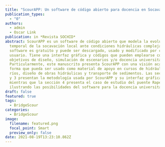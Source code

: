 ```yaml
---
title: "ScourAPP: Un software de código abierto para docencia en Socavación Local"
publication_types:
  - "0"
authors:
  - admin
  - Oscar Link
publication: in *Revista SOCHID*
abstract: ScourAPP es un software de código abierto que modela la evolución
  temporal de la socavación local ante condiciones hidráulicas complejas. El
  software es gratuito y puede ser descargado, usado y modificado por cualquier
  usuario. Tiene una interfaz gráfica y códigos que pueden emplearse con
  objetivos de diseño, simulación de escenarios y/o docencia universitaria.
  Particularmente, este manuscrito presenta ScourAPP con una visión académica de
  forma que pueda ser usado como material de apoyo en cursos de hidráulica de
  ríos, diseño de obras hidráulicas y transporte de sedimentos. Las secciones 2
  y 3 presentan la metodología usada por ScourAPP y su interfaz gráfica,
  mientras que la sección 4 presenta el caso de estudio del puente Rapel,
  ilustrando las posibilidades del software para la docencia universitaria.
draft: false
featured: true
tags:
  - BridgeScour
categories:
  - BridgeScour
image:
  filename: featured.png
  focal_point: Smart
  preview_only: false
date: 2021-08-19T13:23:10.862Z
---
```

